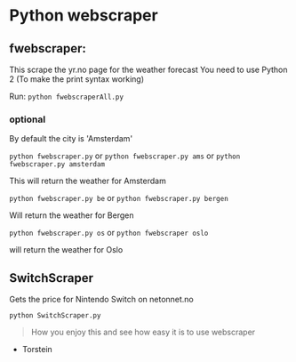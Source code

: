# Python webscraper

## fwebscraper:
This scrape the yr.no page for the weather forecast
You need to use Python 2 (To make the print syntax working)


Run:
```python fwebscraperAll.py ```



### optional 
By default the city is 'Amsterdam'

```python fwebscraper.py``` or ```python fwebscraper.py ams``` or ```python fwebscraper.py amsterdam```

This will return the weather for Amsterdam

```python fwebscraper.py be``` or ```python fwebscraper.py bergen```

Will return the weather for Bergen

```python fwebscraper.py os``` or ```python fwebscraper oslo```

will return the weather for Oslo

## SwitchScraper
Gets the price for Nintendo Switch on netonnet.no

```python SwitchScraper.py```


> How you enjoy this and see how easy it is to use webscraper
- Torstein
